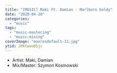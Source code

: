 ```yaml
---
title: "[MUSIC] Maki Ft. Damian - Marlboro Goldy"
date: "2020-04-20"
categories:
  - "music"
tags:
  - "music-mastering"
  - "music-mixing"
coverImage: "maxresdefault-11.jpg"
ytid: JPKCwwu85jc
---
```


- Artist: Maki, Damian
- Mix/Master: Szymon Kosmowski
